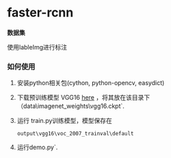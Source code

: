 # faster-rcnn

<b>数据集</b>

使用lableImg进行标注

### 如何使用

1. 安装python相关包(cython, python-opencv, easydict) 

2. 下载预训练模型 VGG16 [here](http://download.tensorflow.org/models/vgg_16_2016_08_28.tar.gz) ，将其放在该目录下（data\imagenet_weights\vgg16.ckpt`.  

3. 运行 train.py训练模型，模型保存在

    `output\vgg16\voc_2007_trainval\default  `

4. 运行demo.py`. 

    



